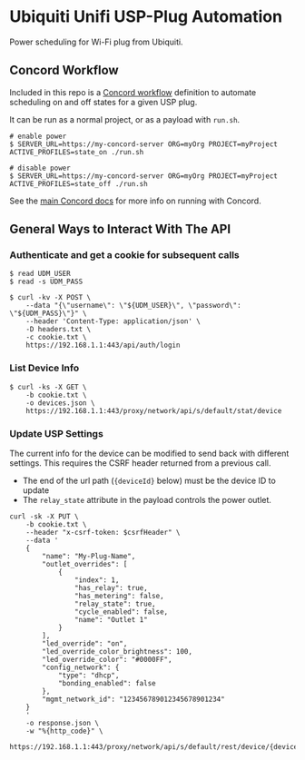 # Ubiquiti Unifi USP-Plug Automation

Power scheduling for Wi-Fi plug from Ubiquiti.

## Concord Workflow

Included in this repo is a [Concord workflow](https://github.com/walmartlabs/concord)
definition to automate scheduling on and off states for a given USP plug.

It can be run as a normal project, or as a payload with `run.sh`.

```text
# enable power
$ SERVER_URL=https://my-concord-server ORG=myOrg PROJECT=myProject ACTIVE_PROFILES=state_on ./run.sh

# disable power
$ SERVER_URL=https://my-concord-server ORG=myOrg PROJECT=myProject ACTIVE_PROFILES=state_off ./run.sh
```

See the [main Concord docs](https://concord.walmartlabs.com/docs/getting-started/index.html)
for more info on running with Concord.

## General Ways to Interact With The API

### Authenticate and get a cookie for subsequent calls

```text
$ read UDM_USER
$ read -s UDM_PASS

$ curl -kv -X POST \
    --data "{\"username\": \"${UDM_USER}\", \"password\": \"${UDM_PASS}\"}" \
    --header 'Content-Type: application/json' \
    -D headers.txt \
    -c cookie.txt \
    https://192.168.1.1:443/api/auth/login
```

### List Device Info

```text
$ curl -ks -X GET \
    -b cookie.txt \
    -o devices.json \
    https://192.168.1.1:443/proxy/network/api/s/default/stat/device
```

### Update USP Settings

The current info for the device can be modified to send back with different
settings. This requires the CSRF header returned from a previous call.

- The end of the url path (`{deviceId}` below) must be the device ID to update
- The `relay_state` attribute in the payload controls the power outlet.

```text
curl -sk -X PUT \
    -b cookie.txt \
    --header "x-csrf-token: $csrfHeader" \
    --data '
    {
        "name": "My-Plug-Name",
        "outlet_overrides": [
            {
                "index": 1,
                "has_relay": true,
                "has_metering": false,
                "relay_state": true,
                "cycle_enabled": false,
                "name": "Outlet 1"
            }
        ],
        "led_override": "on",
        "led_override_color_brightness": 100,
        "led_override_color": "#0000FF",
        "config_network": {
            "type": "dhcp",
            "bonding_enabled": false
        },
        "mgmt_network_id": "123456789012345678901234"
    }
    '
    -o response.json \
    -w "%{http_code}" \
    https://192.168.1.1:443/proxy/network/api/s/default/rest/device/{deviceId}
```
